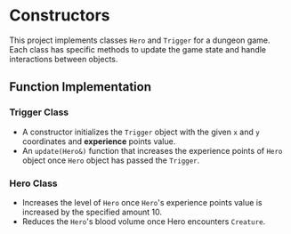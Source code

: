 # Constructors
This project implements classes `Hero` and `Trigger` for a dungeon game. Each class has specific methods to update the game state and handle interactions between objects.

## Function Implementation
### Trigger Class
* A constructor initializes the `Trigger` object with the given `x` and `y` coordinates and **experience** points value.
* An `update(Hero&)` function that increases the experience points of `Hero` object once `Hero` object has passed the `Trigger`.

### Hero Class
* Increases the level of `Hero` once `Hero`'s experience points value is increased by the specified amount 10.
* Reduces the `Hero`'s blood volume once Hero encounters `Creature`.